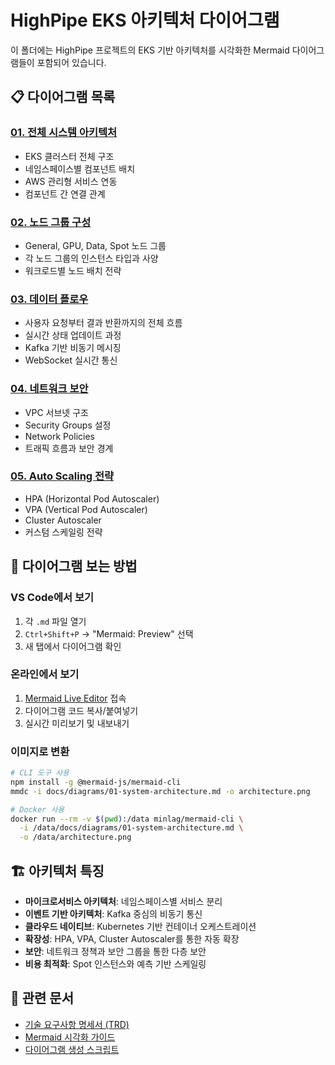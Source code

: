 # HighPipe EKS 아키텍처 다이어그램

이 폴더에는 HighPipe 프로젝트의 EKS 기반 아키텍처를 시각화한 Mermaid 다이어그램들이 포함되어 있습니다.

## 📋 다이어그램 목록

### [01. 전체 시스템 아키텍처](./01-system-architecture.md)
- EKS 클러스터 전체 구조
- 네임스페이스별 컴포넌트 배치
- AWS 관리형 서비스 연동
- 컴포넌트 간 연결 관계

### [02. 노드 그룹 구성](./02-node-groups.md)
- General, GPU, Data, Spot 노드 그룹
- 각 노드 그룹의 인스턴스 타입과 사양
- 워크로드별 노드 배치 전략

### [03. 데이터 플로우](./03-data-flow.md)
- 사용자 요청부터 결과 반환까지의 전체 흐름
- 실시간 상태 업데이트 과정
- Kafka 기반 비동기 메시징
- WebSocket 실시간 통신

### [04. 네트워크 보안](./04-network-security.md)
- VPC 서브넷 구조
- Security Groups 설정
- Network Policies
- 트래픽 흐름과 보안 경계

### [05. Auto Scaling 전략](./05-auto-scaling.md)
- HPA (Horizontal Pod Autoscaler)
- VPA (Vertical Pod Autoscaler)
- Cluster Autoscaler
- 커스텀 스케일링 전략

## 🎨 다이어그램 보는 방법

### VS Code에서 보기
1. 각 `.md` 파일 열기
2. `Ctrl+Shift+P` → "Mermaid: Preview" 선택
3. 새 탭에서 다이어그램 확인

### 온라인에서 보기
1. [Mermaid Live Editor](https://mermaid.live/) 접속
2. 다이어그램 코드 복사/붙여넣기
3. 실시간 미리보기 및 내보내기

### 이미지로 변환
```bash
# CLI 도구 사용
npm install -g @mermaid-js/mermaid-cli
mmdc -i docs/diagrams/01-system-architecture.md -o architecture.png

# Docker 사용
docker run --rm -v $(pwd):/data minlag/mermaid-cli \
  -i /data/docs/diagrams/01-system-architecture.md \
  -o /data/architecture.png
```

## 🏗️ 아키텍처 특징

- **마이크로서비스 아키텍처**: 네임스페이스별 서비스 분리
- **이벤트 기반 아키텍처**: Kafka 중심의 비동기 통신
- **클라우드 네이티브**: Kubernetes 기반 컨테이너 오케스트레이션
- **확장성**: HPA, VPA, Cluster Autoscaler를 통한 자동 확장
- **보안**: 네트워크 정책과 보안 그룹을 통한 다층 보안
- **비용 최적화**: Spot 인스턴스와 예측 기반 스케일링

## 🔗 관련 문서

- [기술 요구사항 명세서 (TRD)](../../기술_요구사항_명세서(TRD).md)
- [Mermaid 시각화 가이드](../mermaid-visualization-guide.md)
- [다이어그램 생성 스크립트](../../scripts/generate-diagrams.sh)